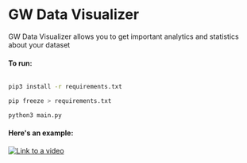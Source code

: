 # GW Data Visualizer
GW Data Visualizer allows you to get important analytics and statistics about your dataset

#### To run:
```sh

pip3 install -r requirements.txt

pip freeze > requirements.txt

python3 main.py
```

#### Here's an example:
[![Link to a video](http://i3.ytimg.com/vi/CC6EzvvlZtc/hqdefault.jpg)](https://www.youtube.com/watch?v=CC6EzvvlZtc=VID)
